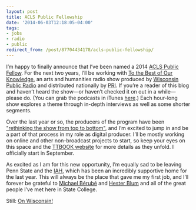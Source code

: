 ```yaml
--- 
layout: post 
title: ACLS Public Fellowship 
date: '2014-06-03T12:18:05-04:00' 
tags: 
- jobs 
- radio 
- public 
redirect_from: /post/87704434178/acls-public-fellowship/
---
```


I’m happy to finally announce that I’ve been named a 2014 [ACLS Public
Fellow](http://www.acls.org/research/publicfellows.aspx?id=7006). For
the next two years, I’ll be working with [To the Best of Our
Knowledge](http://ttbook.org), an arts and humanities radio show
produced by [Wisconsin Public Radio](http://www.wpr.org/) and
distributed nationally by [PRI](http://www.pri.org/). If you’re a reader
of this blog and haven’t heard the show—or haven’t checked it on out in
a while—please do. (You can grab the podcasts in iTunes
[here](https://itunes.apple.com/us/podcast/pri-to-best-our-knowledge/id471896367?mt=2).)
Each hour-long show explores a theme through in-depth interviews as well
as some shorter segments.

Over the last year or so, the producers of the program have been
["rethinking the show from top to
bottom"](http://www.current.org/2014/04/to-the-best-of-our-knowledge-a-weekend-staple-from-wisconsin-gets-makeover/),
and I’m excited to jump in and be a part of that process in my role as
digital producer. I’ll be mostly working on online and other
non-broadcast projects to start, so keep your eyes on this space and the
[TTBOOK website](http://ttbook.org) for more details as they unfold. I
officially start in September.

As excited as I am for this new opportunity, I’m equally sad to be
leaving Penn State and the [IAH](http://iah.psu.edu/), which has been an
incredibly supportive home for the last year. This will always be the
place that gave me my first job, and I’ll forever be grateful to
[Michael Bérubé](https://twitter.com/MichaelBerube1) and [Hester
Blum](https://twitter.com/HesterBlum) and all of the great people I’ve
met here in State College.

Still: [On Wisconsin!](http://archives.library.wisc.edu/uw-archives/exhibits/onwisconsin/songcontroversies.html)

